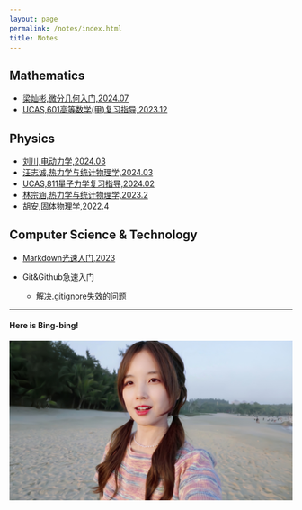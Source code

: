 ```yaml
---
layout: page
permalink: /notes/index.html
title: Notes
---
```




## Mathematics

- [梁灿彬,微分几何入门,2024.07](https://collapsar0615.github.io/mypaper/notes/梁灿彬微分几何入门.pdf)
- [UCAS,601高等数学(甲)复习指导,2023.12 ](https://collapsar0615.github.io/mypaper/notes/601.pdf)

## Physics

- [刘川,电动力学,2024.03](https://collapsar0615.github.io/mypaper/notes/刘川电动力学.pdf)  
- [汪志诚,热力学与统计物理学,2024.03 ](https://collapsar0615.github.io/mypaper/notes/汪志诚热统.pdf) 
- [UCAS,811量子力学复习指导,2024.02 ](https://collapsar0615.github.io/mypaper/notes/811.pdf) 
- [林宗涵,热力学与统计物理学,2023.2 ](https://collapsar0615.github.io/mypaper/notes/林宗涵热统.pdf)  
- [胡安,固体物理学,2022.4 ](https://collapsar0615.github.io/mypaper/notes/胡安固体物理.pdf) 

## Computer Science & Technology

- [Markdown光速入门,2023](https://collapsar0615.github.io/blogs/text)<br>
  
- Git&Github急速入门
  - [解决.gitignore失效的问题](https://cloud.tencent.com/developer/article/2220223)

---

#### Here is Bing-bing!

<div>
<img src="/images/WBB.jpg">
</div>
<br>


